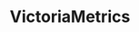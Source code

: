 ---
codehost: https://github.com/VictoriaMetrics/VictoriaMetrics
logohandle: githubio_victoriametrics
sort: victoriametrics
title: VictoriaMetrics
website: https://victoriametrics.github.io/
wikipedia: https://en.wikipedia.org/wiki/General_Data_Protection_Regulation
---